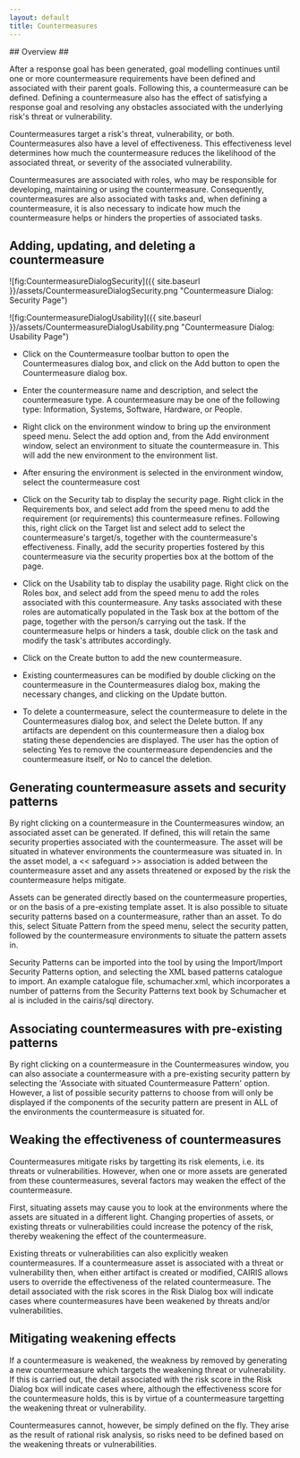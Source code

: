 ```yaml
---
layout: default
title: Countermeasures
---
```


## Overview ##

After a response goal has been generated, goal modelling continues until one or more countermeasure requirements have been defined and associated with their parent goals.  Following this, a countermeasure can be defined.  Defining a countermeasure also has the effect of satisfying a response goal and resolving any obstacles associated with the underlying risk's threat or vulnerability.

Countermeasures target a risk's threat, vulnerability, or both.  Countermeasures also have a level of effectiveness.  This effectiveness level determines how much the countermeasure reduces the likelihood of the associated threat, or severity of the associated vulnerability.

Countermeasures are associated with roles, who may be responsible for developing, maintaining or using the countermeasure.  Consequently, countermeasures are also associated with tasks and, when defining a countermeasure, it is also necessary to indicate how much the countermeasure helps or hinders the properties of associated tasks.

## Adding, updating, and deleting a countermeasure ##

![fig:CountermeasureDialogSecurity]({{ site.baseurl }}/assets/CountermeasureDialogSecurity.png "Countermeasure Dialog: Security Page")

![fig:CountermeasureDialogUsability]({{ site.baseurl }}/assets/CountermeasureDialogUsability.png "Countermeasure Dialog: Usability Page")

* Click on the Countermeasure toolbar button to open the Countermeasures dialog box, and click on the Add button to open the Countermeasure dialog box.

* Enter the countermeasure name and description, and select the countermeasure type.  A countermeasure may be one of the following type: Information, Systems, Software, Hardware, or People.

* Right click on the environment window to bring up the environment speed menu.  Select the add option and, from the Add environment window, select an environment to situate the  countermeasure in.  This will add the new environment to the environment list.

* After ensuring the environment is selected in the environment window, select the countermeasure cost

* Click on the Security tab to display the security page.  Right click in the Requirements box, and select add from the speed menu to add the requirement (or requirements) this countermeasure refines.  Following this, right click on the Target list and select add to select the countermeasure's target/s, together with the countermeasure's effectiveness.  Finally, add the security properties fostered by this countermeasure via the security properties box at the bottom of the page.

* Click on the Usability tab to display the usability page.  Right click on the Roles box, and select add from the speed menu to add the roles associated with this countermeasure. Any tasks associated with these roles are automatically populated in the Task box at the bottom of the page, together with the person/s carrying out the task.  If the countermeasure helps or hinders a task, double click on the task and modify the task's attributes accordingly.

* Click on the Create button to add the new countermeasure.

* Existing countermeasures can be modified by double clicking on the countermeasure in the Countermeasures dialog box, making the necessary changes, and clicking on the Update button.

* To delete a countermeasure, select the countermeasure to delete in the Countermeasures dialog box, and select the Delete button.  If any artifacts are dependent on this countermeasure then a dialog box stating these dependencies are displayed.  The user has the option of selecting Yes to remove the countermeasure dependencies and the countermeasure itself, or No to cancel the deletion.

## Generating countermeasure assets and security patterns ##

By right clicking on a countermeasure in the Countermeasures window, an associated asset can be generated.  If defined, this will retain the same security properties associated with the countermeasure.  The asset will be situated in whatever environments the countermeasure was situated in.  In the asset model, a &lt;&lt; safeguard &gt;&gt; association is added between the countermeasure asset and any assets threatened or exposed by the risk the countermeasure helps mitigate.

Assets can be generated directly based on the countermeasure properties, or on the basis of a pre-existing template asset.  It is also possible to situate security patterns based on a countermeasure, rather than an asset.  To do this, select Situate Pattern from the speed menu, select the security patten, followed by the countermeasure environments to situate the pattern assets in.

Security Patterns can be imported into the tool by using the Import/Import Security Patterns option, and selecting the XML based patterns catalogue to import.  An example catalogue file, schumacher.xml, which incorporates a number of patterns from the Security Patterns text book by Schumacher et al is included in the cairis/sql directory.

## Associating countermeasures with pre-existing patterns ##

By right clicking on a countermeasure in the Countermeasures window, you can also associate a countermeasure with a pre-existing security pattern by selecting the 'Associate with situated Countermeasure Pattern' option.  However, a list of possible security patterns to choose from will only be displayed if the components of the security pattern are present in ALL of the environments the countermeasure is situated for.

## Weaking the effectiveness of countermeasures ##

Countermeasures mitigate risks by targetting its risk elements, i.e. its threats or vulnerabilities.  However, when one or more assets are generated from these countermeasures, several factors may weaken the effect of the countermeasure.

First, situating assets may cause you to look at the environments where the assets are situated in a different light.  Changing properties of assets, or existing threats or vulnerabilities could increase the potency of the risk, thereby weakening the effect of the countermeasure.

Existing threats or vulnerabilities can also explicitly weaken countermeasures.  If a countermeasure asset is associated with a threat or vulnerability then, when either artifact is created or modified, CAIRIS allows users to override the effectiveness of the related countermeasure.  The detail associated with the risk scores in the Risk Dialog box will indicate cases where countermeasures have been weakened by threats and/or vulnerabilities.

## Mitigating weakening effects ##

If a countermeasure is weakened, the weakness by removed by generating a new countermeasure which targets the weakening threat or vulnerability.  If this is carried out, the detail associated with the risk score in the Risk Dialog box will indicate cases where, although the effectiveness score for the countermeasure holds, this is by virtue of a countermeasure targetting the weakening threat or vulnerability.

Countermeasures cannot, however, be simply defined on the fly.  They arise as the result of rational risk analysis, so risks need to be defined based on the weakening threats or vulnerabilities.
